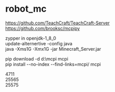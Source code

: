 # robot_mc
https://github.com/TeachCraft/TeachCraft-Server  
https://github.com/brooksc/mcpipy  

zypper in openjdk-1_8_0  
update-alternertive -config java  
java -Xms1G -Xmx1G -jar Minecraft_Server.jar  

pip download -d d:\mcpi mcpi  
pip install --no-index --find-links=mcpi/ mcpi  

4711  
25565  
25575  

